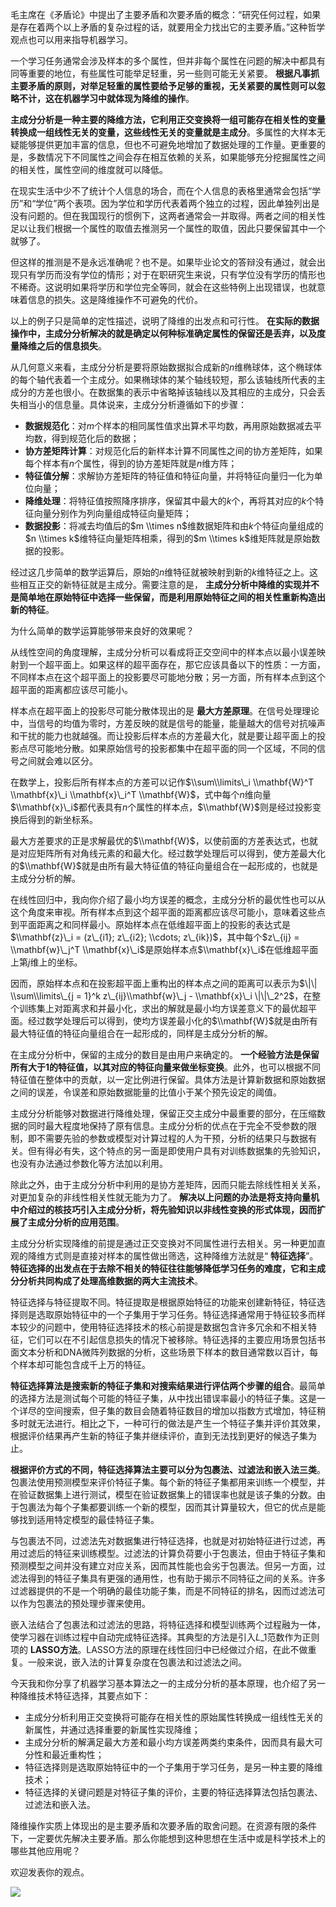 毛主席在《矛盾论》中提出了主要矛盾和次要矛盾的概念：“研究任何过程，如果是存在着两个以上矛盾的复杂过程的话，就要用全力找出它的主要矛盾。”这种哲学观点也可以用来指导机器学习。

一个学习任务通常会涉及样本的多个属性，但并非每个属性在问题的解决中都具有同等重要的地位，有些属性可能举足轻重，另一些则可能无关紧要。 **根据凡事抓主要矛盾的原则，对举足轻重的属性要给予足够的重视，无关紧要的属性则可以忽略不计，这在机器学习中就体现为降维的操作**。

**主成分分析是一种主要的降维方法，它利用正交变换将一组可能存在相关性的变量转换成一组线性无关的变量，这些线性无关的变量就是主成分**。多属性的大样本无疑能够提供更加丰富的信息，但也不可避免地增加了数据处理的工作量。更重要的是，多数情况下不同属性之间会存在相互依赖的关系，如果能够充分挖掘属性之间的相关性，属性空间的维度就可以降低。

在现实生活中少不了统计个人信息的场合，而在个人信息的表格里通常会包括“学历”和“学位”两个表项。因为学位和学历代表着两个独立的过程，因此单独列出是没有问题的。但在我国现行的惯例下，这两者通常会一并取得。两者之间的相关性足以让我们根据一个属性的取值去推测另一个属性的取值，因此只要保留其中一个就够了。

但这样的推测是不是永远准确呢？也不是。如果毕业论文的答辩没有通过，就会出现只有学历而没有学位的情形；对于在职研究生来说，只有学位没有学历的情形也不稀奇。这说明如果将学历和学位完全等同，就会在这些特例上出现错误，也就意味着信息的损失。这是降维操作不可避免的代价。

以上的例子只是简单的定性描述，说明了降维的出发点和可行性。 **在实际的数据操作中，主成分分析解决的就是确定以何种标准确定属性的保留还是丢弃，以及度量降维之后的信息损失**。

从几何意义来看，主成分分析是要将原始数据拟合成新的$n$维椭球体，这个椭球体的每个轴代表着一个主成分。如果椭球体的某个轴线较短，那么该轴线所代表的主成分的方差也很小。在数据集的表示中省略掉该轴线以及其相应的主成分，只会丢失相当小的信息量。具体说来，主成分分析遵循如下的步骤：

- **数据规范化**：对$m$个样本的相同属性值求出算术平均数，再用原始数据减去平均数，得到规范化后的数据；
- **协方差矩阵计算**：对规范化后的新样本计算不同属性之间的协方差矩阵，如果每个样本有$n$个属性，得到的协方差矩阵就是$n$维方阵；
- **特征值分解**：求解协方差矩阵的特征值和特征向量，并将特征向量归一化为单位向量；
- **降维处理**：将特征值按照降序排序，保留其中最大的$k$个，再将其对应的$k$个特征向量分别作为列向量组成特征向量矩阵；
- **数据投影**：将减去均值后的$m \\times n$维数据矩阵和由$k$个特征向量组成的$n \\times k$维特征向量矩阵相乘，得到的$m \\times k$维矩阵就是原始数据的投影。

经过这几步简单的数学运算后，原始的$n$维特征就被映射到新的$k$维特征之上。这些相互正交的新特征就是主成分。需要注意的是， **主成分分析中降维的实现并不是简单地在原始特征中选择一些保留，而是利用原始特征之间的相关性重新构造出新的特征**。

为什么简单的数学运算能够带来良好的效果呢？

从线性空间的角度理解，主成分分析可以看成将正交空间中的样本点以最小误差映射到一个超平面上。如果这样的超平面存在，那它应该具备以下的性质：一方面，不同样本点在这个超平面上的投影要尽可能地分散；另一方面，所有样本点到这个超平面的距离都应该尽可能小。

样本点在超平面上的投影尽可能分散体现出的是 **最大方差原理**。在信号处理理论中，当信号的均值为零时，方差反映的就是信号的能量，能量越大的信号对抗噪声和干扰的能力也就越强。而让投影后样本点的方差最大化，就是要让超平面上的投影点尽可能地分散。如果原始信号的投影都集中在超平面的同一个区域，不同的信号之间就会难以区分。

在数学上，投影后所有样本点的方差可以记作$\\sum\\limits\_i \\mathbf{W}^T \\mathbf{x}\_i \\mathbf{x}\_i^T \\mathbf{W}$，式中每个$n$维向量$\\mathbf{x}\_i$都代表具有$n$个属性的样本点，$\\mathbf{W}$则是经过投影变换后得到的新坐标系。

最大方差要求的正是求解最优的$\\mathbf{W}$，以使前面的方差表达式，也就是对应矩阵所有对角线元素的和最大化。经过数学处理后可以得到，使方差最大化的$\\mathbf{W}$就是由所有最大特征值的特征向量组合在一起形成的，也就是主成分分析的解。

在线性回归中，我向你介绍了最小均方误差的概念，主成分分析的最优性也可以从这个角度来审视。所有样本点到这个超平面的距离都应该尽可能小，意味着这些点到平面距离之和同样最小。原始样本点在低维超平面上的投影的表达式是$\\mathbf{z}\_i = (z\_{i1}; z\_{i2}; \\cdots; z\_{ik})$，其中每个$z\_{ij} = \\mathbf{w}\_j^T \\mathbf{x}\_i$是原始样本点$\\mathbf{x}\_i$在低维超平面上第$j$维上的坐标。

因而，原始样本点和在投影超平面上重构出的样本点之间的距离可以表示为$\|\| \\sum\\limits\_{j = 1}^k z\_{ij}\\mathbf{w}\_j - \\mathbf{x}\_i \|\|\_2^2$，在整个训练集上对距离求和并最小化，求出的解就是最小均方误差意义下的最优超平面。经过数学处理后可以得到，使均方误差最小化的$\\mathbf{W}$就是由所有最大特征值的特征向量组合在一起形成的，同样是主成分分析的解。

在主成分分析中，保留的主成分的数目是由用户来确定的。 **一个经验方法是保留所有大于1的特征值，以其对应的特征向量来做坐标变换**。此外，也可以根据不同特征值在整体中的贡献，以一定比例进行保留。具体方法是计算新数据和原始数据之间的误差，令误差和原始数据能量的比值小于某个预先设定的阈值。

主成分分析能够对数据进行降维处理，保留正交主成分中最重要的部分，在压缩数据的同时最大程度地保持了原有信息。主成分分析的优点在于完全不受参数的限制，即不需要先验的参数或模型对计算过程的人为干预，分析的结果只与数据有关。但有得必有失，这个特点的另一面是即使用户具有对训练数据集的先验知识，也没有办法通过参数化等方法加以利用。

除此之外，由于主成分分析中利用的是协方差矩阵，因而只能去除线性相关关系，对更加复杂的非线性相关性就无能为力了。 **解决以上问题的办法是将支持向量机中介绍过的核技巧引入主成分分析，将先验知识以非线性变换的形式体现，因而扩展了主成分分析的应用范围**。

主成分分析实现降维的前提是通过正交变换对不同属性进行去相关。另一种更加直观的降维方式则是直接对样本的属性做出筛选，这种降维方法就是“ **特征选择**”。 **特征选择的出发点在于去除不相关的特征往往能够降低学习任务的难度，它和主成分分析共同构成了处理高维数据的两大主流技术**。

特征选择与特征提取不同。特征提取是根据原始特征的功能来创建新特征，特征选择则是选取原始特征中的一个子集用于学习任务。特征选择通常用于特征较多而样本较少的问题中，使用特征选择技术的核心前提是数据包含许多冗余和不相关特征，它们可以在不引起信息损失的情况下被移除。特征选择的主要应用场景包括书面文本分析和DNA微阵列数据的分析，这些场景下样本的数目通常数以百计，每个样本却可能包含成千上万的特征。

**特征选择算法是搜索新的特征子集和对搜索结果进行评估两个步骤的组合**。最简单的选择方法是测试每个可能的特征子集，从中找出错误率最小的特征子集。这是一个详尽的空间搜索，但子集的数目会随着特征数目的增加以指数方式增加，特征稍多时就无法进行。相比之下，一种可行的做法是产生一个特征子集并评价其效果，根据评价结果再产生新的特征子集并继续评价，直到无法找到更好的候选子集为止。

**根据评价方式的不同，特征选择算法主要可以分为包裹法、过滤法和嵌入法三类**。包裹法使用预测模型来评价特征子集。每个新的特征子集都用来训练一个模型，并在验证数据集上进行测试，模型在验证数据集上的错误率也就是该子集的分数。由于包裹法为每个子集都要训练一个新的模型，因而其计算量较大，但它的优点是能够找到适用特定模型的最佳特征子集。

与包裹法不同，过滤法先对数据集进行特征选择，也就是对初始特征进行过滤，再用过滤后的特征来训练模型。过滤法的计算负荷要小于包裹法，但由于特征子集和预测模型之间并没有建立对应关系，因而其性能也会劣于包裹法。但另一方面，过滤法得到的特征子集具有更强的通用性，也有助于揭示不同特征之间的关系。许多过滤器提供的不是一个明确的最佳功能子集，而是不同特征的排名，因而过滤法可以作为包裹法的预处理步骤来使用。

嵌入法结合了包裹法和过滤法的思路，将特征选择和模型训练两个过程融为一体，使学习器在训练过程中自动完成特征选择。其典型的方法是引入$L\_1$范数作为正则项的 **LASSO方法**。LASSO方法的原理在线性回归中已经做过介绍，在此不做重复。一般来说，嵌入法的计算复杂度在包裹法和过滤法之间。

今天我和你分享了机器学习基本算法之一的主成分分析的基本原理，也介绍了另一种降维技术特征选择，其要点如下：

- 主成分分析利用正交变换将可能存在相关性的原始属性转换成一组线性无关的新属性，并通过选择重要的新属性实现降维；
- 主成分分析的解满足最大方差和最小均方误差两类约束条件，因而具有最大可分性和最近重构性；
- 特征选择则是选取原始特征中的一个子集用于学习任务，是另一种主要的降维技术；
- 特征选择的关键问题是对特征子集的评价，主要的特征选择算法包括包裹法、过滤法和嵌入法。

降维操作实质上体现出的是主要矛盾和次要矛盾的取舍问题。在资源有限的条件下，一定要优先解决主要矛盾。那么你能想到这种思想在生活中或是科学技术上的哪些其他应用呢？

欢迎发表你的观点。

![](https://static001.geekbang.org/resource/image/66/23/669d6a62837e1d733668767e254f3923.jpg?wh=1110*1122)